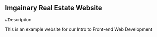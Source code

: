 Imgainary Real Estate Website
--

#Description

This is an example website for our Intro to Front-end Web Development

